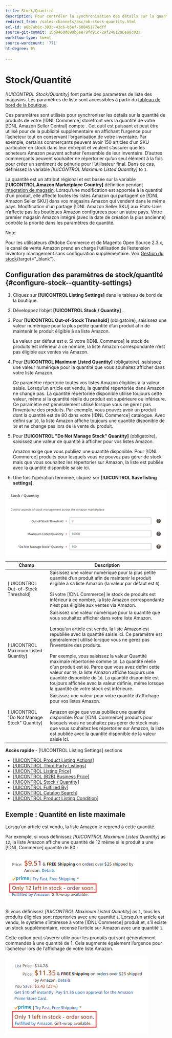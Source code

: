 ```yaml
---
title: Stock/Quantité
description: Pour contrôler la synchronisation des détails sur la quantité de produits de votre boutique Commerce avec votre [!DNL Amazon Seller Central] , mettez à jour les paramètres Stock/Quantité .
redirect_from: /sales-channels/asc/ob-stock-quantity.html
exl-id: a8b7ab6c-393c-43c6-b5ef-68845177edff
source-git-commit: 15b9468d090b6ee79fd91c729f2481296e98c93a
workflow-type: tm+mt
source-wordcount: '771'
ht-degree: 0%

---
```


# Stock/Quantité

*[!UICONTROL Stock/Quantity]* font partie des paramètres de liste des magasins. Les paramètres de liste sont accessibles à partir du [tableau de bord de la boutique](./amazon-store-dashboard.md).

Ces paramètres sont utilisés pour synchroniser les détails sur la quantité de produits de votre [!DNL Commerce] storefront vers la quantité de votre [!DNL Amazon Seller Central] compte . Cet outil est puissant et peut être utilisé pour de la publicité supplémentaire en affichant l’urgence pour l’acheteur tout en conservant l’organisation de votre inventaire. Par exemple, certains commerçants peuvent avoir 150 articles d’un SKU particulier en stock dans leur entrepôt et veulent s’assurer que les acheteurs Amazon peuvent acheter l’ensemble de leur inventaire. D’autres commerçants peuvent souhaiter ne répertorier qu’un seul élément à la fois pour créer un sentiment de pénurie pour l’utilisateur final. Dans ce cas, définissez la variable *[!UICONTROL Maximum Listed Quantity]* to `1`.

La quantité est un attribut régional et est basée sur la variable **[!UICONTROL Amazon Marketplace Country]** définition pendant [intégration de magasin](./store-integration.md). Lorsqu’une modification est apportée à la quantité d’un produit, elle affecte toutes les listes Amazon qui partagent ce [!DNL Amazon Seller SKU] dans vos magasins Amazon qui vendent dans le même pays. Modification d’un partage [!DNL Amazon Seller SKU] aux États-Unis n’affecte pas les boutiques Amazon configurées pour un autre pays. Votre premier magasin Amazon intégré (avec la date de création la plus ancienne) contrôle la priorité dans les paramètres de quantité.

>[!NOTE]
>
>Pour les utilisateurs d’Adobe Commerce et de Magento Open Source 2.3.x, le canal de vente Amazon prend en charge l’utilisation de l’extension Inventory management sans configuration supplémentaire. Voir [Gestion du stock](https://docs.magento.com/user-guide/v2.3/catalog/inventory-management.html){target=&quot;_blank&quot;}.

## Configuration des paramètres de stock/quantité {#configure-stock--quantity-settings}

1. Cliquez sur **[!UICONTROL Listing Settings]** dans le tableau de bord de la boutique.

1. Développez l’objet **[!UICONTROL Stock / Quantity]** .

1. Pour **[!UICONTROL Out-of-Stock Threshold]** (obligatoire), saisissez une valeur numérique pour la plus petite quantité d’un produit afin de maintenir le produit éligible à sa liste Amazon.

   La valeur par défaut est `0`. Si votre [!DNL Commerce] le stock de produits est inférieur à ce nombre, la liste Amazon correspondante n’est pas éligible aux ventes via Amazon.

1. Pour **[!UICONTROL Maximum Listed Quantity]** (obligatoire), saisissez une valeur numérique pour la quantité que vous souhaitez afficher dans votre liste Amazon.

   Ce paramètre répertorie toutes vos listes Amazon éligibles à la valeur saisie. Lorsqu’un article est vendu, la quantité répertoriée dans Amazon ne change pas. La quantité répertoriée disponible utilise toujours cette valeur, même si la quantité réelle du produit est supérieure ou inférieure. Ce paramètre est généralement utilisé lorsque vous ne gérez pas l’inventaire des produits. Par exemple, vous pouvez avoir un produit dont la quantité est de 80 dans votre [!DNL Commerce] catalogue. Avec défini sur `10`, la liste Amazon affiche toujours une quantité disponible de `10` et ne change pas lors de la vente du produit.

1. Pour **[!UICONTROL "Do Not Manage Stock" Quantity]** (obligatoire), saisissez une valeur de quantité à afficher pour vos listes Amazon.

   Amazon exige que vous publiiez une quantité disponible. Pour [!DNL Commerce] produits pour lesquels vous ne pouvez pas gérer de stock mais que vous souhaitez les répertorier sur Amazon, la liste est publiée avec la quantité disponible saisie ici.

1. Une fois l’opération terminée, cliquez sur **[!UICONTROL Save listing settings]**.

![Paramètres de stock/quantité](assets/amazon-stock-quantity.png)

| Champ | Description |
|---|---|
| [!UICONTROL Out-of-Stock Threshold] | Saisissez une valeur numérique pour la plus petite quantité d’un produit afin de maintenir le produit éligible à sa liste Amazon (la valeur par défaut est `0`).<br><br>Si votre [!DNL Commerce] le stock de produits est inférieur à ce nombre, la liste Amazon correspondante n’est pas éligible aux ventes via Amazon. |
| [!UICONTROL Maximum Listed Quantity] | Saisissez une valeur numérique pour la quantité que vous souhaitez afficher dans votre liste Amazon.<br><br>Lorsqu’un article est vendu, la liste Amazon est republiée avec la quantité saisie ici. Ce paramètre est généralement utilisé lorsque vous ne gérez pas l’inventaire des produits.<br><br>Par exemple, vous saisissez la valeur Quantité maximale répertoriée comme `10`. La quantité réelle d’un produit est `80`. Parce que vous avez défini cette valeur sur `10`, la liste Amazon affiche toujours une quantité disponible de `10`. La quantité disponible est toujours affichée avec la valeur définie, même lorsque la quantité de votre stock est inférieure. |
| [!UICONTROL "Do Not Manage Stock" Quantity] | Saisissez une valeur pour votre quantité d’affichage pour vos listes Amazon.<br><br>Amazon exige que vous publiiez une quantité disponible. Pour [!DNL Commerce] produits pour lesquels vous ne souhaitez pas gérer de stock mais que vous souhaitez les répertorier sur Amazon, la liste est publiée avec la quantité disponible de la valeur saisie ici. |

**Accès rapide** - [!UICONTROL Listing Settings] sections

- [[!UICONTROL Product Listing Actions]](./product-listing-actions.md)
- [[!UICONTROL Third Party Listings]](./third-party-listing-settings.md)
- [[!UICONTROL Listing Price]](./listing-price.md)
- [[!UICONTROL (B2B) Business Price]](./business-pricing.md)
- [[!UICONTROL Stock / Quantity]](./stock-quantity.md)
- [[!UICONTROL Fulfilled By]](./fulfilled-by.md)
- [[!UICONTROL Catalog Search]](./catalog-search.md)
- [[!UICONTROL Product Listing Condition]](./product-listing-condition.md)

## Exemple : Quantité en liste maximale

Lorsqu’un article est vendu, la liste Amazon le reprend à cette quantité.

Par exemple, si vous définissez *[!UICONTROL Maximum Listed Quantity]* as `12`, la liste Amazon affiche une quantité de 12 même si le produit a une [!DNL Commerce] quantité de 80 :

![Exemple de quantité maximale répertoriée 1](assets/amazon-max-listed-quantity.png)

Si vous définissez *[!UICONTROL Maximum Listed Quantity]* as `1`, tous les produits éligibles sont répertoriés avec une quantité `1`. Lorsqu’un article est vendu, le système s’intéresse à votre [!DNL Commerce] produit et, s’il existe un stock supplémentaire, recense l’article sur Amazon avec une quantité `1`.

Cette option peut s’avérer utile pour les produits qui sont généralement commandés à une quantité de 1. Cela augmente également l’urgence pour l’acheteur lors de l’affichage de votre liste Amazon.

![Exemple de quantité maximale répertoriée 2](assets/amazon-max-listed-quantity-1.png)
